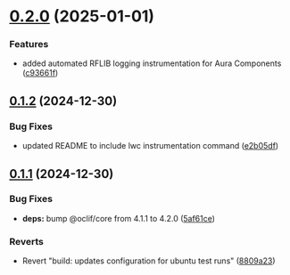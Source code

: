 # [0.2.0](https://github.com/j-fischer/rflib-plugin/compare/0.1.2...0.2.0) (2025-01-01)


### Features

* added automated RFLIB logging instrumentation for Aura Components ([c93661f](https://github.com/j-fischer/rflib-plugin/commit/c93661fd398ffdc233db8c5dfdcd2c8d93a93922))



## [0.1.2](https://github.com/j-fischer/rflib-plugin/compare/0.1.1...0.1.2) (2024-12-30)


### Bug Fixes

* updated README to include lwc instrumentation command ([e2b05df](https://github.com/j-fischer/rflib-plugin/commit/e2b05df416a51edbec9312df2d2938e377b0c173))



## [0.1.1](https://github.com/j-fischer/rflib-plugin/compare/5af61ceb479c90a8ee129b9eddd4a594bf4c15a3...0.1.1) (2024-12-30)


### Bug Fixes

* **deps:** bump @oclif/core from 4.1.1 to 4.2.0 ([5af61ce](https://github.com/j-fischer/rflib-plugin/commit/5af61ceb479c90a8ee129b9eddd4a594bf4c15a3))


### Reverts

* Revert "build: updates configuration for ubuntu test runs" ([8809a23](https://github.com/j-fischer/rflib-plugin/commit/8809a2353e711bece922079634463763dbe4b919))



